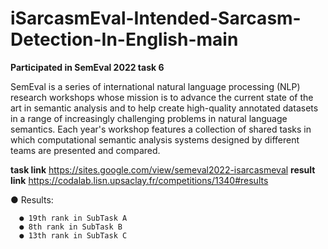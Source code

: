 # iSarcasmEval-Intended-Sarcasm-Detection-In-English-main
 
**Participated in SemEval 2022 task 6** 

SemEval is a series of international natural language processing (NLP) research workshops whose mission is to advance the current state of the art in semantic analysis and to help create high-quality annotated datasets in a range of increasingly challenging problems in natural language semantics. Each year's workshop features a collection of shared tasks in which computational semantic analysis systems designed by different teams are presented and compared.

**task link** https://sites.google.com/view/semeval2022-isarcasmeval
**result link** https://codalab.lisn.upsaclay.fr/competitions/1340#results


● Results: 

      ● 19th rank in SubTask A
      ● 8th rank in SubTask B 
      ● 13th rank in SubTask C
